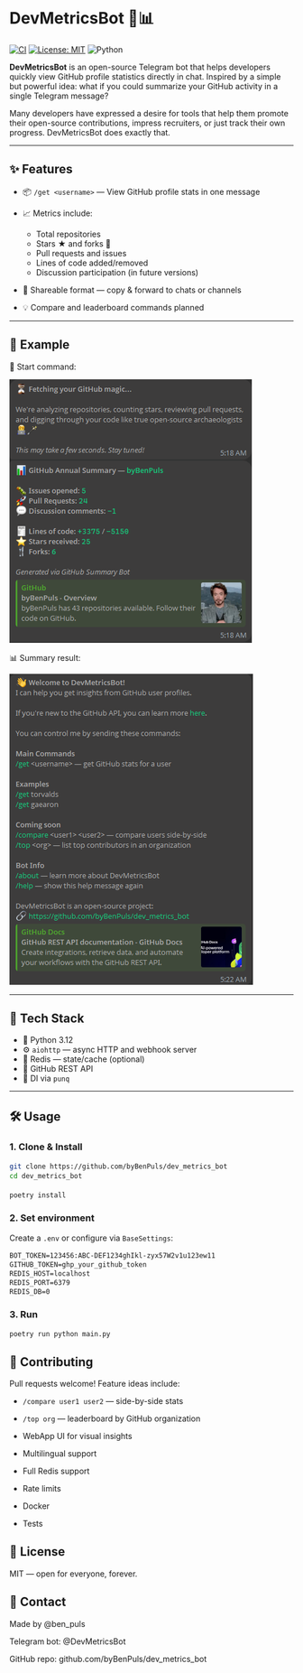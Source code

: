 # DevMetricsBot 🤖📊


[![CI](https://github.com/byBenPuls/dev_metrics_bot/actions/workflows/ci.yml/badge.svg)](https://github.com/byBenPuls/dev_metrics_bot/actions/workflows/style.yml)
[![License: MIT](https://img.shields.io/badge/License-MIT-blue.svg)](https://opensource.org/licenses/MIT)
![Python](https://img.shields.io/badge/Python-3.12+-blue.svg)


**DevMetricsBot** is an open-source Telegram bot that helps developers quickly view GitHub profile statistics directly in chat.
Inspired by a simple but powerful idea: 
what if you could summarize your GitHub activity in a single Telegram message?

Many developers have expressed a desire for tools that help them promote their open-source contributions,
impress recruiters, or just track their own progress. DevMetricsBot does exactly that.

---

## ✨ Features

- 📦 `/get <username>` — View GitHub profile stats in one message  
- 📈 Metrics include:
  - Total repositories
  - Stars ★ and forks 🍴
  - Pull requests and issues
  - Lines of code added/removed
  - Discussion participation (in future versions)

- 🔗 Shareable format — copy & forward to chats or channels

- 💡 Compare and leaderboard commands planned

---

## 🧪 Example

🧭 Start command:

![Start command](assets/start.png)

📊 Summary result:

![GitHub summary](assets/summary.png)

---

## 🔧 Tech Stack

- 🐍 Python 3.12
- ⚙️ `aiohttp` — async HTTP and webhook server
- 🔗 Redis — state/cache (optional)
- 🐙 GitHub REST API
- 🔌 DI via `punq`

---

## 🛠 Usage

### 1. Clone & Install

```bash
git clone https://github.com/byBenPuls/dev_metrics_bot
cd dev_metrics_bot

poetry install
```

### 2. Set environment

Create a `.env` or configure via `BaseSettings`:

```
BOT_TOKEN=123456:ABC-DEF1234ghIkl-zyx57W2v1u123ew11
GITHUB_TOKEN=ghp_your_github_token
REDIS_HOST=localhost
REDIS_PORT=6379
REDIS_DB=0
```


### 3. Run

```
poetry run python main.py
```


## 🧩 Contributing

Pull requests welcome! Feature ideas include:

* `/compare user1 user2` — side-by-side stats

* `/top org` — leaderboard by GitHub organization

* WebApp UI for visual insights

* Multilingual support

* Full Redis support

* Rate limits

* Docker

* Tests


## 📖 License

MIT — open for everyone, forever.

## 💬 Contact

Made by @ben_puls

Telegram bot: @DevMetricsBot

GitHub repo: github.com/byBenPuls/dev_metrics_bot
